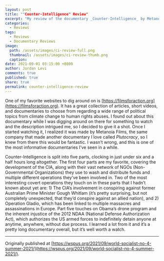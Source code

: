```yaml
---
layout: post
title: ""Counter-Intelligence" Review"
excerpt: "My review of the documentary _Counter-Intelligence_ by Metanoia Films."
categories:
  - Reviews
tags:
  - Reviews
  - Documentary Reviews
image: 
  path: /assets/images/ci-review-full.png
  thumbnail: /assets/images/ci-review-thumb.png
  caption:
date: 2021-09-01 03:15:00 +0800
author: Jordan Levi
comments: true
published: true
share: true
permalink: counter-intelligence-review
---
```

One of my favorite websites to dig around on is [https://filmsforaction.org](https://filmsforaction.org). It has a great collection of articles, short videos, and documentaries to choose from regarding a wide range of political topics from climate change to human rights abuses. I found out about this documentary while I was digging around on there for something to watch and the description intrigued me, so I decided to give it a shot. Once I started watching it, I realized it was made by Metanoia Films, the same company that made another documentary I love called _Plutocracy_, so I knew from there this would be fantastic. I wasn’t wrong, and this is one of the most informative documentaries I’ve seen in a while.

Counter-Intelligence is split into five parts, clocking in just under six and a half hours long altogether. The first four parts are my favorite, covering the development of the CIA, along with their vast network of NGOs (Non-Governmental Organizations) they use to wash and distribute funds and multiple different operations they’ve been involved in. Two of the most interesting covert operations they touch on in these parts that I hadn’t known about yet are: 1) The CIA’s involvement in conspiring against former Australian Prime Minister Gough Whitlam (it’s pretty surprising, but not completely unexpected, that they’d conspire against an allied nation), and 2) Operation Gladio, which has been linked to multiple massacres and assassinations in Europe. Part five touches on Obama’s drone program and the inherent injustice of the 2012 NDAA (National Defense Authorization Act), which authorizes the US armed forces to indefinitely detain anyone at anytime, anywhere, without due process. I learned a lot from it and it’s a pretty long documentary overall, but it’s well worth a watch.

<hr>

Originally published at [https://wspus.org/2021/09/world-socialist-no-4-summer-2021/](https://wspus.org/2021/09/world-socialist-no-4-summer-2021/).
